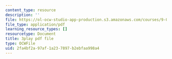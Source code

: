 ```yaml
---
content_type: resource
description: ''
file: https://ol-ocw-studio-app-production.s3.amazonaws.com/courses/9-00sc-introduction-to-psychology-fall-2011/2fa4bf2a97af1a237897b2ebfaa998a4_76O3rulk844.pdf
file_type: application/pdf
learning_resource_types: []
resourcetype: Document
title: 3play pdf file
type: OCWFile
uid: 2fa4bf2a-97af-1a23-7897-b2ebfaa998a4
---
```

